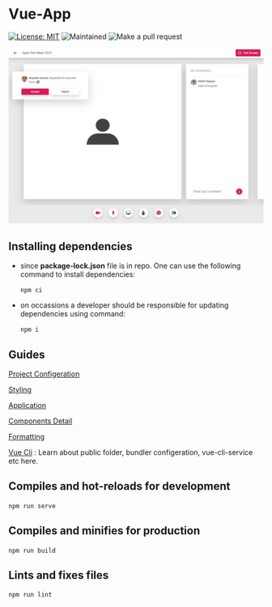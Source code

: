 # Vue-App

[![License: MIT](https://img.shields.io/badge/License-MIT-blue.svg)](LICENSE)
![Maintained](https://img.shields.io/badge/Maintained-Yes-green.svg)
![Make a pull request](https://img.shields.io/badge/PRs-welcome-red.svg)

<img src="./screenshots/2021-03-07_151808.png" />

## Installing dependencies

* since **package-lock.json** file is in repo. One can use the following command to install dependencies:

    ```
    npm ci
    ```

* on occassions a developer should be responsible for updating dependencies using command:

    ```
    npm i
    ```

## Guides

[Project Configeration](guides/project-config.md)

[Styling](guides/styling.md)

[Application](guides/application.md)

[Components Detail](guides/components.md)

[Formatting](guides/formatting.md)

[Vue Cli](https://cli.vuejs.org/guide/) : Learn about public folder, bundler configeration, vue-cli-service etc here.

## Compiles and hot-reloads for development
```
npm run serve
```

## Compiles and minifies for production
```
npm run build
```

## Lints and fixes files
```
npm run lint
```
